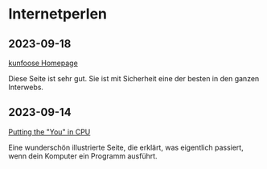 # Internetperlen

## 2023-09-18
[kunfoose Homepage](https://kunfoo.org/)

Diese Seite ist sehr gut. Sie ist mit Sicherheit eine der besten in den ganzen Interwebs.

## 2023-09-14
[Putting the "You" in CPU](https://cpu.land/)

Eine wunderschön illustrierte Seite, die erklärt, was eigentlich passiert, wenn dein Komputer ein Programm ausführt.
